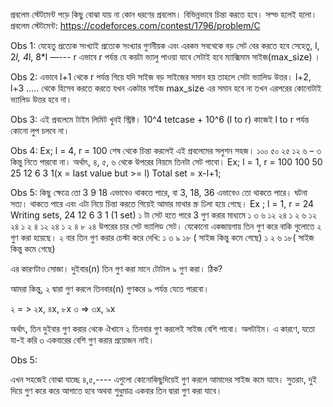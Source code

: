 প্রবলেম স্টেটমেন্ট পড়ে কিছু বোঝা যায় না কোন ধরণের প্রবলেম। বিভিন্নভাবে চিন্তা করতে হবে। সল্ভ হলেই হলো।
প্রবলেম স্টেটমেন্ট: https://codeforces.com/contest/1796/problem/C

Obs 1: যেহেতু প্রত্যেক সংখ্যাই প্রত্যেক সংখ্যার গুণনীয়ক এবং এরকম সবথেকে বড় সেট বের করতে হবে সেহেতু, l, 2*l, 4*l, 8\*l —--- r এভাবে r পর্যন্ত যে কয়টা ভ্যালু পাওয়া যাবে সেটাই হবে ম্যাক্সিমাম সাইজ(max_size) ।

Obs 2:
এভাবে l+1 থেকে r পর্যন্ত গিয়ে যদি সাইজ বড় সাইজের সমান হয় তাহলে সেটা ভ্যালিড উত্তর। l+2, l+3 ….. থেকে হিসেব করতে করতে যখন একটার সাইজ max_size এর সমান হবে না তখন এরপরের কোনোটাই ভ্যালিড উত্তর হবে না।

Obs 3: এই প্রবলেমে টাইম লিমিট খুবই স্ট্রিক্ট। 10^4 tetcase + 10^6 (l to r)
কাজেই l to r পর্যন্ত কোনো লুপ চলবে না।

Obs 4:
Ex; l = 4, r = 100
শেষ থেকে চিন্তা করলেই এই প্রবলেমের সলুশন সহজ।
১০০ ৫০ ২৫ ১২ ৬ – ৩ কিন্তু নিতে পারবো না।
অর্থাৎ, ৪, ৫, ৬ থেকে উপরের নিয়মে তিনটা সেট পাবো।
Ex;
l = 1, r = 100
100 50 25 12 6 3 1(x = last value but >= l)
Total set = x-l+1;


Obs 5:
কিছু ক্ষেত্রে তো 3 9 18 এভাবেও থাকতে পারে, বা 3, 18, 36 এভাবেও তো থাকতে পারে।
ঘটনা সত্য। থাকতে পারে এবং এটা নিয়ে চিন্তা করতে গিয়েই আমার মাথার স্ক্র ঢিলা হয়ে গেছে।
Ex ;
l = 1, r = 24
Writing sets,
24 12 6 3 1 (1 set)
১ টা সেট হতে পারে 3 গুণ করার মাধ্যমে
১ ৩ ৬ ১২ ২৪
১ ২ ৬ ১২ ২৪
১ ২ ৪ ১২ ২৪
১ ২ ৪ ৮ ২৪
উপরের চার সেট ভ্যালিড সেট। যেকোনো একজায়গায় তিন গুণ করে বাকি গুলোতে ২ গুণ করা হয়েছে।
২ বার তিন গুণ করার চেস্টা করে দেখি:
১ ৩ ৯ ১৮ ( সাইজ কিন্তু কমে গেছে)
১ ২ ৬ ১৮( সাইজ কিন্তু কমে গেছে)

এর কারণটাও সোজা। দুইবার(n) তিন গুণ করা মানে টোটাল ৯ গুণ করা। ঠিক?

আমরা কিন্তু, ২ দ্বারা গুণ করলে তিনবার(n) গুণকরে ৯ পর্যন্ত যেতে পারবো।

২ = > ২x, ৪x, ৮x
৩ => ৩x, ৯x

অর্থাৎ, তিন দুইবার গুণ করার থেকে ঐখানে ২ তিনবার গুণ করলেই সাইজ বেশি পাবো। অলটাইম।
এ কারণে, যতো যা-ই করি ৩ একবারের বেশি গুণ করার প্রয়োজন নাই।

Obs 5:

এখন সহজেই বোঝা যাচ্ছে ৪,৫,---- এগুলো কোনোকিছুদিয়েই গুণ করলে আমাদের সাইজ কমে যাবে।
সুতরাং, দুই দিয়ে গুণ করে করে আগাতে হবে অথবা শুধুমাত্র একবার তিন দ্বারা গুণ করা যাবে।
